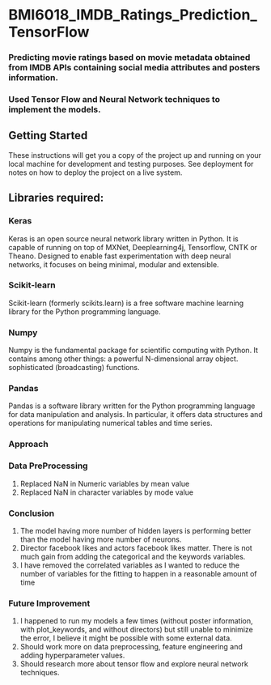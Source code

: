 # BMI6018_IMDB_Ratings_Prediction_TensorFlow

### Predicting movie ratings based on movie metadata obtained from IMDB APIs containing social media attributes and posters information.

### Used Tensor Flow and Neural Network techniques to implement the models.

## Getting Started

These instructions will get you a copy of the project up and running on your local machine for development and testing purposes. See deployment for notes on how to deploy the project on a live system.

## Libraries required:

### Keras
Keras is an open source neural network library written in Python. It is capable of running on top of MXNet, Deeplearning4j, Tensorflow, CNTK or Theano. Designed to enable fast experimentation with deep neural networks, it focuses on being minimal, modular and extensible.

### Scikit-learn
Scikit-learn (formerly scikits.learn) is a free software machine learning library for the Python programming language.

### Numpy
Numpy is the fundamental package for scientific computing with Python. It contains among other things: a powerful N-dimensional array object. sophisticated (broadcasting) functions.

### Pandas
Pandas is a software library written for the Python programming language for data manipulation and analysis. In particular, it offers data structures and operations for manipulating numerical tables and time series.

### Approach

### Data PreProcessing

1. Replaced NaN in Numeric variables by mean value
2. Replaced NaN in character variables by mode value

### Conclusion
1. The model having more number of hidden layers is performing better than the model having more number of neurons. 
2. Director facebook likes and actors facebook likes matter. There is not much gain from adding the categorical and 
the keywords variables.
3. I have removed the correlated variables as I wanted to reduce the number of variables for the fitting to happen 
in a reasonable amount of time

### Future Improvement
1. I happened to run my models a few times (without poster information, with plot_keywords, and without directors) but still 
unable to minimize the error, I believe it might be possible with some external data.
2. Should work more on data preprocessing, feature engineering and adding hyperparameter values.
3. Should research more about tensor flow and explore neural network techniques.
